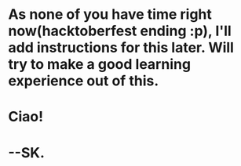 # As none of you have time right now(hacktoberfest ending :p), I'll add instructions for this later. Will try to make a good learning experience out of this.

# Ciao!

# --SK.
